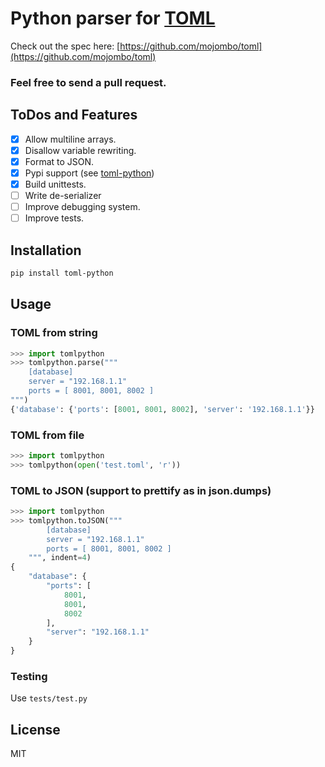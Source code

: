 Python parser for [TOML](https://github.com/mojombo/toml)
=======================

Check out the spec here: [https://github.com/mojombo/toml](https://github.com/mojombo/toml)
### Feel free to send a pull request.

## ToDos and Features
- [x] Allow multiline arrays.
- [x] Disallow variable rewriting.
- [x] Format to JSON.
- [x] Pypi support (see [toml-python](https://pypi.python.org/pypi/toml-python))
- [x] Build unittests.
- [ ] Write de-serializer
- [ ] Improve debugging system.
- [ ] Improve tests.

## Installation
```bash
pip install toml-python
```

## Usage
### TOML from string
```python
>>> import tomlpython
>>> tomlpython.parse("""
	[database]
	server = "192.168.1.1"
	ports = [ 8001, 8001, 8002 ]
""")
{'database': {'ports': [8001, 8001, 8002], 'server': '192.168.1.1'}}
```

### TOML from file
```python
>>> import tomlpython
>>> tomlpython(open('test.toml', 'r'))
```

### TOML to JSON (support to prettify as in json.dumps)
```python
>>> import tomlpython
>>> tomlpython.toJSON("""
		[database]
		server = "192.168.1.1"
		ports = [ 8001, 8001, 8002 ]
    """, indent=4)
{
    "database": {
        "ports": [
            8001, 
            8001, 
            8002
        ], 
        "server": "192.168.1.1"
    }
}
```

### Testing
Use `tests/test.py`

## License
MIT
